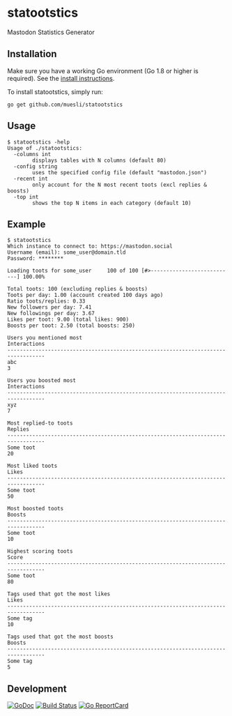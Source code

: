 statootstics
============

Mastodon Statistics Generator

## Installation

Make sure you have a working Go environment (Go 1.8 or higher is required).
See the [install instructions](http://golang.org/doc/install.html).

To install statootstics, simply run:

    go get github.com/muesli/statootstics

## Usage

```
$ statootstics -help
Usage of ./statootstics:
  -columns int
        displays tables with N columns (default 80)
  -config string
        uses the specified config file (default "mastodon.json")
  -recent int
        only account for the N most recent toots (excl replies & boosts)
  -top int
        shows the top N items in each category (default 10)
```

## Example

```
$ statootstics
Which instance to connect to: https://mastodon.social
Username (email): some_user@domain.tld
Password: ********

Loading toots for some_user     100 of 100 [#>---------------------------] 100.00%

Total toots: 100 (excluding replies & boosts)
Toots per day: 1.00 (account created 100 days ago)
Ratio toots/replies: 0.33
New followers per day: 7.41
New followings per day: 3.67
Likes per toot: 9.00 (total likes: 900)
Boosts per toot: 2.50 (total boosts: 250)

Users you mentioned most                                              Interactions
----------------------------------------------------------------------------------
abc                                                                              3

Users you boosted most                                                Interactions
----------------------------------------------------------------------------------
xyz                                                                              7

Most replied-to toots                                                      Replies
----------------------------------------------------------------------------------
Some toot                                                                       20

Most liked toots                                                             Likes
----------------------------------------------------------------------------------
Some toot                                                                       50

Most boosted toots                                                          Boosts
----------------------------------------------------------------------------------
Some toot                                                                       10

Highest scoring toots                                                        Score
----------------------------------------------------------------------------------
Some toot                                                                       80

Tags used that got the most likes                                            Likes
----------------------------------------------------------------------------------
Some tag                                                                        10

Tags used that got the most boosts                                          Boosts
----------------------------------------------------------------------------------
Some tag                                                                         5
```

## Development

[![GoDoc](https://godoc.org/github.com/golang/gddo?status.svg)](https://godoc.org/github.com/muesli/statootstics)
[![Build Status](https://travis-ci.org/muesli/statootstics.svg?branch=master)](https://travis-ci.org/muesli/statootstics)
[![Go ReportCard](http://goreportcard.com/badge/muesli/statootstics)](http://goreportcard.com/report/muesli/statootstics)
